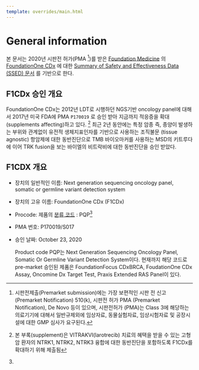 ```yaml
---
template: overrides/main.html
---
```

# General information
본 문서는 2020년 시판전 허가(PMA [^1])를 받은 [Foundation Medicine][1] 의 [FoundationOne CDx][2] 에 대한 [Summary of Safety and Effectiveness Data (SSED) 문서][3] 를 기반으로 한다.

  [1]: https://www.foundationmedicine.com
  [2]: https://www.foundationmedicine.com/test/foundationone-cdx
  [3]: https://www.accessdata.fda.gov/scripts/cdrh/cfdocs/cfpma/pma.cfm?id=p170019

  [^1]:
    시판전제출(Premarket submission)에는 가장 보편적인 시판 전 신고 (Premarket Notification) 510(k), 시판전 허가 PMA (Premarket Notification), De Novo 등이 있으며, 시판전허가 (PMA)는 Class 3에 해당하는 의료기기에 대해서 일반규제외에 임상자료, 동물실험자료, 임상시험자료 및 공장시설에 대한 GMP 심사가 요구된다.

## F1CDx 승인 개요
FoundationOne CDx는 2012년 LDT로 시행하던 NGS기반 oncology panel에 대해서 
2017년 미국 FDA에 PMA ``P170019`` 로 승인 받아 지금까지 적응증을 확대 (supplements affecting)하고 있다. [^2]
최근 2년 동안에는 특정 암종 즉, 종양이 발생하는 부위와 관계없이 유전적 생체지표인자를 기반으로 사용하는 조직불문 (tissue agnostic) 항암제에 대한 
동반진단으로 TMB 바이오마커를 사용하는 MSD의 키트루다에 이어 TRK fusion을 보는 바이엘의 비트락비에 대한 동반진단을 승인 받았다. 

  [^2]:
    본 부록(supplement)은 VITRAKVI(larotrecib) 치료의 혜택을 받을 수 있는 고형암 환자의 NTRK1, NTRK2, NTRK3 융합에 대한 동반진단을 포함하도록 F1CDx를 확대하기 위해 제출됨

## F1CDX 개요

* 장치의 일반적인 이름: Next generation sequencing oncology panel, somatic or germline variant detection system
* 장치의 고유 이름: FoundationOne CDx (F1CDx)
* Procode: 제품의 [분류 코드][5] : PQP[^3]
* PMA 번호: P170019/S017
* 승인 날짜: October 23, 2020

  [5]: https://bit.ly/2XR9TVj

  [^3]:
    Product code PQP는 Next Generation Sequencing Oncology Panel, Somatic Or Germline Variant Detection System이다. 
    현재까지 해당 코드로 pre-market 승인된 제품은 FoundationFocus CDxBRCA, FoudationOne CDx Assay, Oncomine Dx Target Test, Praxis Extended RAS Panel이 있다.


